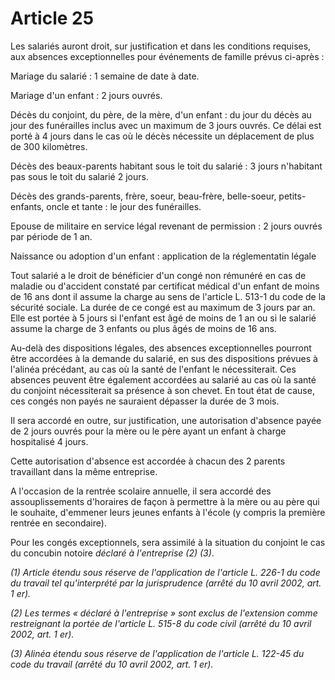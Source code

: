 # Article 25

Les salariés auront droit, sur justification et dans les conditions requises, aux absences exceptionnelles pour événements de famille prévus ci-après :

Mariage du salarié : 1 semaine de date à date.

Mariage d'un enfant : 2 jours ouvrés.

Décès du conjoint, du père, de la mère, d'un enfant : du jour du décès au jour des funérailles inclus avec un maximum de 3 jours ouvrés. Ce délai est porté à 4 jours dans le cas où le décès nécessite un déplacement de plus de 300 kilomètres.

Décès des beaux-parents habitant sous le toit du salarié : 3 jours n'habitant pas sous le toit du salarié 2 jours.

Décès des grands-parents, frère, soeur, beau-frère, belle-soeur, petits-enfants, oncle et tante : le jour des funérailles.

Epouse de militaire en service légal revenant de permission : 2 jours ouvrés par période de 1 an.

Naissance ou adoption d'un enfant : application de la réglementatin légale

Tout salarié a le droit de bénéficier d'un congé non rémunéré en cas de maladie ou d'accident constaté par certificat médical d'un enfant de moins de 16 ans dont il assume la charge au sens de l'article L. 513-1 du code de la sécurité sociale. La durée de ce congé est au maximum de 3 jours par an. Elle est portée à 5 jours si l'enfant est âgé de moins de 1 an ou si le salarié assume la charge de 3 enfants ou plus âgés de moins de 16 ans.

Au-delà des dispositions légales, des absences exceptionnelles pourront être accordées à la demande du salarié, en sus des dispositions prévues à l'alinéa précédant, au cas où la santé de l'enfant le nécessiterait. Ces absences peuvent être également accordées au salarié au cas où la santé du conjoint nécessiterait sa présence à son chevet. En tout état de cause, ces congés non payés ne sauraient dépasser la durée de 3 mois.

Il sera accordé en outre, sur justification, une autorisation d'absence payée de 2 jours ouvrés pour la mère ou le père ayant un enfant à charge hospitalisé 4 jours.

Cette autorisation d'absence est accordée à chacun des 2 parents travaillant dans la même entreprise.

A l'occasion de la rentrée scolaire annuelle, il sera accordé des assouplissements d'horaires de façon à permettre à la mère ou au père qui le souhaite, d'emmener leurs jeunes enfants à l'école (y compris la première rentrée en secondaire).

Pour les congés exceptionnels, sera assimilé à la situation du conjoint le cas du concubin notoire *déclaré à l'entreprise (2) (3)*.

*(1) Article étendu sous réserve de l'application de l'article L. 226-1 du code du travail tel qu'interprété par la jurisprudence (arrêté du 10 avril 2002, art. 1 er).* 

*(2) Les termes « déclaré à l'entreprise » sont exclus de l'extension comme restreignant la portée de l'article L. 515-8 du code civil (arrêté du 10 avril 2002, art. 1 er).* 

*(3) Alinéa étendu sous réserve de l'application de l'article L. 122-45 du code du travail (arrêté du 10 avril 2002, art. 1 er).*

